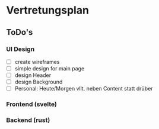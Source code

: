 # Vertretungsplan

 ## ToDo's

  ### UI Design

   - [ ] create wireframes
   - [ ] simple design for main page
   - [ ] design Header
   - [ ] design Background
   - [ ] Personal: Heute/Morgen vllt. neben Content statt drüber

  ### Frontend (svelte)


  ### Backend (rust)
